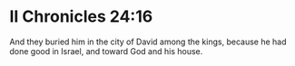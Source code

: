 # II Chronicles 24:16

And they buried him in the city of David among the kings, because he had done good in Israel, and toward God and his house.

